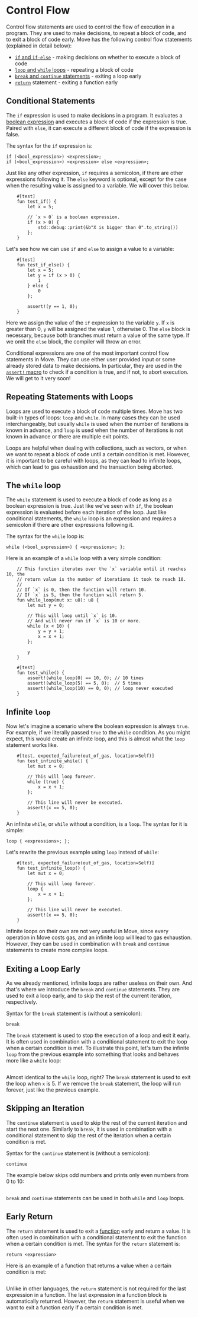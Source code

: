# Control Flow

Control flow statements are used to control the flow of execution in a program. They are used to
make decisions, to repeat a block of code, and to exit a block of code early. Move has the following
control flow statements (explained in detail below):

- [`if` and `if-else`](#conditional-statements) - making decisions on whether to execute a block of
  code
- [`loop` and `while` loops](#repeating-statements-with-loops) - repeating a block of code
- [`break` and `continue` statements](#exiting-a-loop-early) - exiting a loop early
- [`return`](#return) statement - exiting a function early

## Conditional Statements

The `if` expression is used to make decisions in a program. It evaluates a
[boolean expression](./expression.md#literals) and executes a block of code if the expression is
true. Paired with `else`, it can execute a different block of code if the expression is false.

The syntax for the `if` expression is:

```move
if (<bool_expression>) <expression>;
if (<bool_expression>) <expression> else <expression>;
```

Just like any other expression, `if` requires a semicolon, if there are other expressions following
it. The `else` keyword is optional, except for the case when the resulting value is assigned to a
variable. We will cover this below.

```move
    #[test]
    fun test_if() {
        let x = 5;

        // `x > 0` is a boolean expression.
        if (x > 0) {
            std::debug::print(&b"X is bigger than 0".to_string())
        };
    }
```

Let's see how we can use `if` and `else` to assign a value to a variable:

```move
    #[test]
    fun test_if_else() {
        let x = 5;
        let y = if (x > 0) {
            1
        } else {
            0
        };

        assert!(y == 1, 0);
    }
```

Here we assign the value of the `if` expression to the variable `y`. If `x` is greater than 0, `y`
will be assigned the value 1, otherwise 0. The `else` block is necessary, because both branches must
return a value of the same type. If we omit the `else` block, the compiler will throw an error.


Conditional expressions are one of the most important control flow statements in Move. They can use
either user provided input or some already stored data to make decisions. In particular, they are
used in the [`assert!` macro](./assert-and-abort.md) to check if a condition is true, and if not, to
abort execution. We will get to it very soon!

## Repeating Statements with Loops

Loops are used to execute a block of code multiple times. Move has two built-in types of loops:
`loop` and `while`. In many cases they can be used interchangeably, but usually `while` is used when
the number of iterations is known in advance, and `loop` is used when the number of iterations is
not known in advance or there are multiple exit points.

Loops are helpful when dealing with collections, such as vectors, or when we want to repeat a block
of code until a certain condition is met. However, it is important to be careful with loops, as they
can lead to infinite loops, which can lead to gas exhaustion and the transaction being aborted.

## The `while` loop

The `while` statement is used to execute a block of code as long as a boolean expression is true.
Just like we've seen with `if`, the boolean expression is evaluated before each iteration of the
loop. Just like conditional statements, the `while` loop is an expression and requires a semicolon
if there are other expressions following it.

The syntax for the `while` loop is:

```move
while (<bool_expression>) { <expressions>; };
```

Here is an example of a `while` loop with a very simple condition:

```move
    // This function iterates over the `x` variable until it reaches 10, the
    // return value is the number of iterations it took to reach 10.
    //
    // If `x` is 0, then the function will return 10.
    // If `x` is 5, then the function will return 5.
    fun while_loop(mut x: u8): u8 {
        let mut y = 0;

        // This will loop until `x` is 10.
        // And will never run if `x` is 10 or more.
        while (x < 10) {
            y = y + 1;
            x = x + 1;
        };

        y
    }

    #[test]
    fun test_while() {
        assert!(while_loop(0) == 10, 0); // 10 times
        assert!(while_loop(5) == 5, 0);  // 5 times
        assert!(while_loop(10) == 0, 0); // loop never executed
    }
```

## Infinite `loop`

Now let's imagine a scenario where the boolean expression is always `true`. For example, if we
literally passed `true` to the `while` condition. As you might expect, this would create an infinite
loop, and this is almost what the `loop` statement works like.

```move
    #[test, expected_failure(out_of_gas, location=Self)]
    fun test_infinite_while() {
        let mut x = 0;

        // This will loop forever.
        while (true) {
            x = x + 1;
        };

        // This line will never be executed.
        assert!(x == 5, 0);
    }
```

An infinite `while`, or `while` without a condition, is a `loop`. The syntax for it is simple:

```move
loop { <expressions>; };
```

Let's rewrite the previous example using `loop` instead of `while`:

```move
    #[test, expected_failure(out_of_gas, location=Self)]
    fun test_infinite_loop() {
        let mut x = 0;

        // This will loop forever.
        loop {
            x = x + 1;
        };

        // This line will never be executed.
        assert!(x == 5, 0);
    }
```

Infinite loops on their own are not very useful in Move, since every operation in Move costs gas,
and an infinite loop will lead to gas exhaustion. However, they can be used in combination with
`break` and `continue` statements to create more complex loops.

## Exiting a Loop Early

As we already mentioned, infinite loops are rather useless on their own. And that's where we
introduce the `break` and `continue` statements. They are used to exit a loop early, and to skip the
rest of the current iteration, respectively.

Syntax for the `break` statement is (without a semicolon):

```move
break
```

The `break` statement is used to stop the execution of a loop and exit it early. It is often used in
combination with a conditional statement to exit the loop when a certain condition is met. To
illustrate this point, let's turn the infinite `loop` from the previous example into something that
looks and behaves more like a `while` loop:

```move
```

Almost identical to the `while` loop, right? The `break` statement is used to exit the loop when `x`
is 5. If we remove the `break` statement, the loop will run forever, just like the previous example.

## Skipping an Iteration

The `continue` statement is used to skip the rest of the current iteration and start the next one.
Similarly to `break`, it is used in combination with a conditional statement to skip the rest of the
iteration when a certain condition is met.

Syntax for the `continue` statement is (without a semicolon):

```move
continue
```

The example below skips odd numbers and prints only even numbers from 0 to 10:

```move
```

`break` and `continue` statements can be used in both `while` and `loop` loops.

## Early Return

The `return` statement is used to exit a [function](./function.md) early and return a value. It is
often used in combination with a conditional statement to exit the function when a certain condition
is met. The syntax for the `return` statement is:

```move
return <expression>
```

Here is an example of a function that returns a value when a certain condition is met:

```move
```

Unlike in other languages, the `return` statement is not required for the last expression in a
function. The last expression in a function block is automatically returned. However, the `return`
statement is useful when we want to exit a function early if a certain condition is met.
